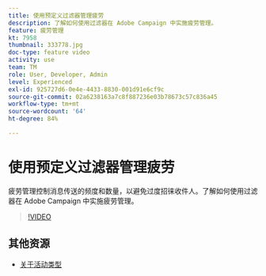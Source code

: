```yaml
---
title: 使用预定义过滤器管理疲劳
description: 了解如何使用过滤器在 Adobe Campaign 中实施疲劳管理。
feature: 疲劳管理
kt: 7958
thumbnail: 333778.jpg
doc-type: feature video
activity: use
team: TM
role: User, Developer, Admin
level: Experienced
exl-id: 925727d6-0e4e-4433-8830-001d91e6cf9c
source-git-commit: 02a6238163a7c8f887236e03b78673c57c836a45
workflow-type: tm+mt
source-wordcount: '64'
ht-degree: 84%

---
```


# 使用预定义过滤器管理疲劳

疲劳管理控制消息传送的频度和数量，以避免过度招徕收件人。了解如何使用过滤器在 Adobe Campaign 中实施疲劳管理。

>[!VIDEO](https://video.tv.adobe.com/v/333778?quality=12)

## 其他资源

* [关于活动类型](https://experienceleague.adobe.com/docs/campaign-classic/using/orchestrating-campaigns/campaign-optimization/about-campaign-typologies.html?lang=zh-Hans)
